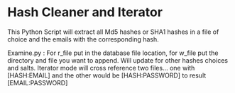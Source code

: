 # Hash Cleaner and Iterator
This Python Script will extract all Md5 hashes or SHA1 hashes in a file of choice and the emails with the corresponding hash.

Examine.py : For r_file put in the database file location, for w_file put the directory and file you want to append.
Will update for other hashes choices and salts.
Iterator mode will cross reference two files... one with [HASH:EMAIL] and the other would be [HASH:PASSWORD] to result [EMAIL:PASSWORD] 
